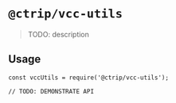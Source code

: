 # `@ctrip/vcc-utils`

> TODO: description

## Usage

```
const vccUtils = require('@ctrip/vcc-utils');

// TODO: DEMONSTRATE API
```
